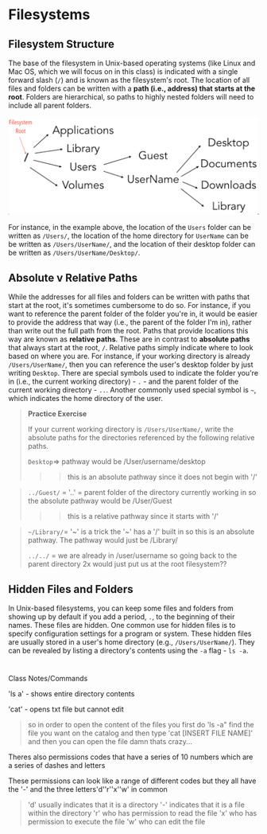 # Filesystems

## Filesystem Structure

The base of the filesystem in Unix-based operating systems (like Linux and Mac OS, which we will focus on in this class) is indicated with a single forward slash (`/`) and is known as the filesystem's root. The location of all files and folders can be written with a __path (i.e., address) that starts at the root__. Folders are hierarchical, so paths to highly nested folders will need to include all parent folders.
  
![ExampleMacFilesystem](https://github.com/IntroPhylogenomics/ComputingFundamentals/blob/master/exampleFilesystem.png)
  
For instance, in the example above, the location of the `Users` folder can be written as `/Users/`, the location of the home directory for `UserName` can be be written as `/Users/UserName/`, and the location of their desktop folder can be written as `/Users/UserName/Desktop/`.
  
## Absolute v Relative Paths
  
While the addresses for all files and folders can be written with paths that start at the root, it's sometimes cumbersome to do so. For instance, if you want to reference the parent folder of the folder you're in, it would be easier to provide the address that way (i.e., the parent of the folder I'm in), rather than write out the full path from the root. Paths that provide locations this way are known as __relative paths__. These are in contrast to __absolute paths__ that always start at the root, `/`. Relative paths simply indicate where to look based on where you are. For instance, if your working directory is already `/Users/UserName/`, then you can reference the user's desktop folder by just writing `Desktop`. There are special symbols used to indicate the folder you're in (i.e., the current working directory) - `.` - and the parent folder of the current working directory - `..`. Another commonly used special symbol is `~`, which indicates the home directory of the user.


> __Practice Exercise__
>
> If your current working directory is `/Users/UserName/`, write the absolute paths for the 
> directories referenced by the following relative paths.
>
> `Desktop`=> pathway would be /User/username/desktop
>>> this is an absolute pathway since it does not begin with '/' 

> `../Guest/` = '..' = parent folder of the directory currently working in so the absolute pathway would be /User/Guest
>>> this is a relative pathway since it starts with '/'

> `~/Library/`= '~' is a trick the '~' has a '/' built in so this is an absolute pathway. The pathway would just be /Library/
>
> `../../` = we are already in /user/username so going back to the parent directory 2x would just put us at the root filesystem??
  
## Hidden Files and Folders

In Unix-based filesystems, you can keep some files and folders from showing up by default if you add a period, `.`, to the beginning of their names. These files are hidden. One common use for hidden files is to specify configuration settings for a program or system. These hidden files are usually stored in a user's home directory (e.g., `/Users/UserName/`). They can be revealed by listing a directory's contents using the `-a` flag - `ls -a`.

#
Class Notes/Commands

'ls a' - shows entire directory contents 

'cat' - opens txt file but cannot edit
> so in order to open the content of the files you first do 'ls -a" find the file you want on the catalog and then type 'cat [INSERT FILE NAME]' and then you can open the file damn thats crazy...

Theres also permissions codes that have a series of 10 numbers which are a series of dashes and letters

These permissions can look like a range of different codes but they all have the '-' and the three letters'd''r''x''w' in common

> 'd' usually indicates that it is a directory
> '-' indicates that it is a file within the directory
>'r' who has permission to read the file
>'x' who has permission to execute the file
>'w' who can edit the file 
